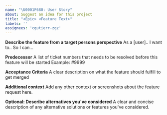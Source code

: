 ```yaml
---
name: "\U0001F680: User Story"
about: Suggest an idea for this project
title: "<Epic> <Feature Text>"
labels: ''
assignees: 'cgutierr-zgz'
---
```


**Describe the feature from a target persons perspective**
As a [user].. I want to.. So I can...

**Predecessor**
A list of ticket numbers that needs to be resolved before this feature will be started
Example: #9999

**Acceptance Criteria**
A clear description on what the feature should fulfill to get merged

**Additional context**
Add any other context or screenshots about the feature request here.

**Optional: Describe alternatives you've considered**
A clear and concise description of any alternative solutions or features you've considered.
